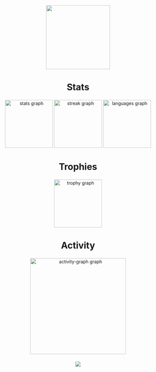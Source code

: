 <div align="center">
  <img height="200" src="https://i.ibb.co/L6bxK5Z/mcdonalds-removebg-preview.png"  />
</div>

###

<h1 align="center">Stats</h1>

###

<div align="center">
  <img src="https://github-readme-stats.vercel.app/api?username=n-xtt&hide_title=false&hide_rank=false&show_icons=true&include_all_commits=true&count_private=true&disable_animations=false&theme=tokyonight&locale=en&hide_border=false&order=1" height="150" alt="stats graph"  />
  <img src="https://streak-stats.demolab.com?user=n-xtt&locale=en&mode=daily&theme=tokyonight&hide_border=false&border_radius=5&order=3" height="150" alt="streak graph"  />
  <img src="https://github-readme-stats.vercel.app/api/top-langs?username=n-xtt&locale=en&hide_title=false&layout=compact&card_width=320&langs_count=5&theme=tokyonight&hide_border=false&order=2" height="150" alt="languages graph"  />
</div>

###

<h1 align="center">Trophies</h1>

###

<div align="center">
  <img src="https://github-profile-trophy.vercel.app?username=n-xtt&theme=tokyonight&column=-1&row=1&margin-w=8&margin-h=8&no-bg=false&no-frame=false&order=4" height="150" alt="trophy graph"  />
</div>

###

<h1 align="center">Activity</h1>

###

<div align="center">
  <img src="https://github-readme-activity-graph.vercel.app/graph?username=n-xtt&radius=16&theme=react&area=true&order=5" height="300" alt="activity-graph graph"  />
</div>

###

<div align="center">
  <img src="https://visitor-badge.laobi.icu/badge?page_id=n-xtt.n-xtt&left_text=Profile%20Views"  />
</div>

###
